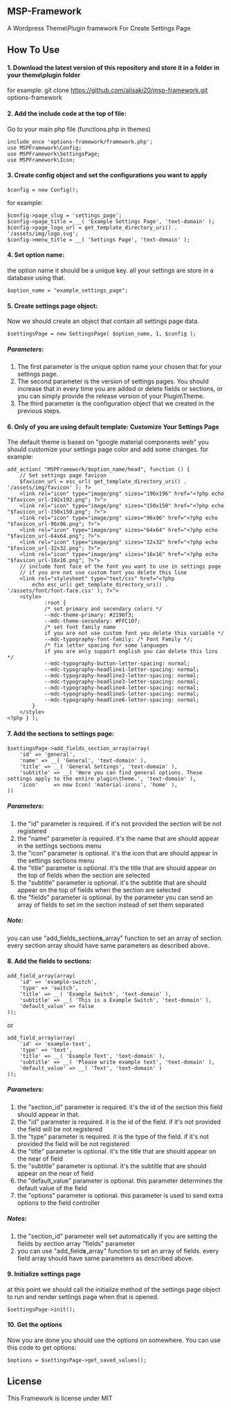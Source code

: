 ## MSP-Framework

A Wordpress Theme\Plugin framework For Create Settings Page

## How To Use

#### 1. Download the latest version of this repository and store it in a folder in your theme\plugin folder

for example: git clone https://github.com/alisaki20/msp-framework.git options-framework

#### 2. Add the include code at the top of file:

Go to your main php file (functions.php in themes)

	include_once 'options-framework/framework.php';
	use MSPFramework\Config;
	use MSPFramework\SettingsPage;
	use MSPFramework\Icon;

#### 3. Create config object and set the configurations you want to apply

	$config = new Config();

for example:

	$config->page_slug = 'settings_page';
	$config->page_title = __( 'Example Settings Page', 'text-domain' );
	$config->page_logo_url = get_template_directory_uri() . '/assets/img/logo.svg';
	$config->menu_title = __( 'Settings Page', 'text-domain' );

#### 4. Set option name:

the option name it should be a unique key. all your settings are store in a database using that.

	$option_name = "example_settings_page";

#### 5. Create settings page object:

Now we should create an object that contain all settings page data.

	$settingsPage = new SettingsPage( $option_name, 1, $config );

##### Parameters:

1. The first parameter is the unique option name your chosen that for your settings page.
2. The second parameter is the version of settings pages. You should increase that in every time you are added or delete fields or sections, or you can simply provide the release version of your Plugin\Theme.
3. The third parameter is the configuration object that we created in the previous steps.

#### 6. **Only of you are using default template**: Customize Your Settings Page

The default theme is based on "google material components web" you should customize your settings page color and add some changes.
for example:

	add_action( "MSPFramework/$option_name/head", function () {
		// Set settings page favicon
		$favicon_url = esc_url( get_template_directory_uri() . '/assets/img/favicon' ); ?>
		<link rel="icon" type="image/png" sizes="196x196" href="<?php echo "$favicon_url-192x192.png"; ?>">
		<link rel="icon" type="image/png" sizes="150x150" href="<?php echo "$favicon_url-150x150.png"; ?>">
		<link rel="icon" type="image/png" sizes="96x96" href="<?php echo "$favicon_url-96x96.png"; ?>">
		<link rel="icon" type="image/png" sizes="64x64" href="<?php echo "$favicon_url-64x64.png"; ?>">
		<link rel="icon" type="image/png" sizes="32x32" href="<?php echo "$favicon_url-32x32.png"; ?>">
		<link rel="icon" type="image/png" sizes="16x16" href="<?php echo "$favicon_url-16x16.png"; ?>">
		// include font face of the font you want to use in settings page
		// if you are not use custom font you delete this line
		<link rel="stylesheet" type="text/css" href="<?php
			echo esc_url( get_template_directory_uri() . '/assets/font/font-face.css' ); ?>">
		<style>
	        	:root {
				/* set primary and secendary colors */
				--mdc-theme-primary: #2196f3;
				--mdc-theme-secondary: #FFC107;
				/* set font family name
				if you are not use custom font you delete this variable */
				--mdc-typography-font-family: /* Font Family */;
				/* fix letter spacing for some languages
				if you are only support english you can delete this lins */
				--mdc-typography-button-letter-spacing: normal;
				--mdc-typography-headline1-letter-spacing: normal;
				--mdc-typography-headline2-letter-spacing: normal;
				--mdc-typography-headline3-letter-spacing: normal;
				--mdc-typography-headline4-letter-spacing: normal;
				--mdc-typography-headline5-letter-spacing: normal;
				--mdc-typography-headline6-letter-spacing: normal;
			}
		</style>
	<?php } );

#### 7. Add the sections to settings page:

	$settingsPage->add_fields_section_array(array(
		'id' => 'general',
		'name' => __( 'General', 'text-domain' ),
		'title' => __( 'General Settings', 'text-domain' ),
		'subtitle' => __( 'Here you can find general options. These settings apply to the entire plugin\theme.', 'text-domain' ),
		'icon'     => new Icon( 'material-icons', 'home' ),
	))

##### Parameters:

1. the "id" parameter is required. if it's not provided the section will be not registered
2. the "name" parameter is required. it's the name that are should appear in the settings sections menu
3. the "icon" parameter is optional. it's the icon that are should appear  in the settings sections menu
4. the "title" parameter is optional. it's the title that are should appear on the top of fields when the section are selected
5. the "subtitle" parameter is optional. it's the subtitle that are should appear on the top of fields when the section are selected
6. the "fields" parameter is optional. by the parameter you can send an array of fields to set im the section instead of set them separated

##### Note:

you can use "add_fields_section**s**_array" function to set an array of section. every section array should have same parameters as described above.

#### 8. Add the fields to sections:

	add_field_array(array(
		'id' => 'example-switch',
		'type' => 'switch',
		'title' => __( 'Example Switch', 'text-domain' ),
		'subtitle' => __( 'This is a Example Switch', 'text-domain' ),
		'default_value' => false
	));

or

	add_field_array(array(
		'id' => 'example-text',
		'type' => 'text',
		'title' => __( 'Example Text', 'text-domain' ),
		'subtitle' => __( 'Please write example text', 'text-domain' ),
		'default_value' => __( 'Text', 'text-domain' )
	));

##### Parameters:

1. the "section_id" parameter is required. it's the id of the section this field should appear in that.
2. the "id" parameter is required. it is the id of the field. if it's not provided the field will be not registered
3. the "type" parameter is required. it is the type of the field. if it's not provided the field will be not registered
4. the "title" parameter is optional. it's the title that are should appear on the near of field
5. the "subtitle" parameter is optional. it's the subtitle that are should appear on the near of field
6. the "default_value" parameter is optional. this parameter determines the default value of the field
7. the "options" parameter is optional. this parameter is used to send extra options to the field controller

##### Notes:

1. the "section_id" parameter well set automatically if you are setting the fields by section array "fields" parameter
2. you can use "add_field**s**_array" function to set an array of fields. every field array should have same parameters as described above.

#### 9. Initialize settings page

at this point we should call the initialize method of the settings page object to run and render settings page when that is opened.

	$settingsPage->init();

#### 10. Get the options

Now you are done you should use the options on somewhere.
You can use this code to get options:

	$options = $settingsPage->get_saved_values();

## License

This Framework is license under MIT
